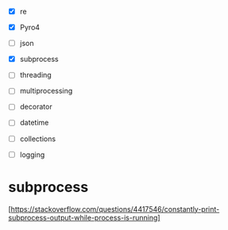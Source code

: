 
- [x] re
- [x] Pyro4
- [ ] json
- [x] subprocess
- [ ] threading
- [ ] multiprocessing
- [ ] decorator
- [ ] datetime
- [ ] collections
- [ ] logging



# subprocess
[https://stackoverflow.com/questions/4417546/constantly-print-subprocess-output-while-process-is-running]
